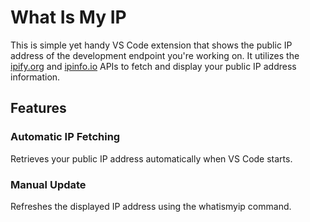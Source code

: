 # What Is My IP

This is simple yet handy VS Code extension that shows the public IP address of the development endpoint you're working on. It utilizes the [ipify.org](https://www.ipify.org/) and [ipinfo.io](https://ipinfo.io/) APIs to fetch and display your public IP address information.

## Features

### Automatic IP Fetching

Retrieves your public IP address automatically when VS Code starts.


### Manual Update

Refreshes the displayed IP address using the whatismyip command.
